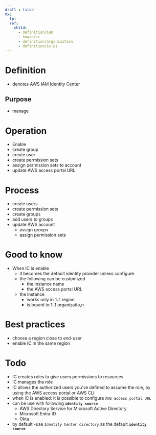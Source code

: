 ```yaml
---
draft : false
mx:
  lp:
  ref:
    child:
      - definition/iam
      - howto/ic
      - definition/organization
      - definition/ic-ps
---
```



# Definition
- denotes AWS IAM Identity Center
## Purpose
- manage 

# Operation
- Enable
- create group
- create user
- create permission sets
- assign permission sets to account
- update AWS access portal URL

# Process
- create users
- create permission sets
- create groups
- add users to groups
- update AWS account
  - assign groups
  - assign permission sets


# Good to know
- When IC is enable
  - it becomes the default identity provider unless configure
  - the following can be customized
    - the instance name
    - the AWS access portal URL
  - the instance
    - works only in 1..1 region
    - is bound to 1..1 organizatio,n

# Best practices
- choose a region close to end-user
- enable IC in the same region


# Todo
- IC creates roles to give users permissions to resources
- IC manages the role
- IC allows the authorized users you’ve deﬁned to assume the role, by using the AWS access portal or AWS CLI
- when IC is enabled: it is possible to configure `AWS access portal URL` 
- can be use with following **`identity source`**
  - AWS Directory Service for Microsoft Active Directory
  - Microsoft Entra ID
  - Okta
- by default -use `Identity Center directory` as the default **`identity source`**
